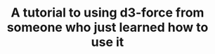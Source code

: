 ---
title: "A tutorial to using d3-force from someone who just learned how to use it"
reroute-url: https://observablehq.com/@ben-tanen/a-tutorial-to-using-d3-force-from-someone-who-just-learned-ho
landing-order: 10|2|2
landing-img:   /assets/img/proj-thumbnails/d3-force.gif
landing-large: false
---